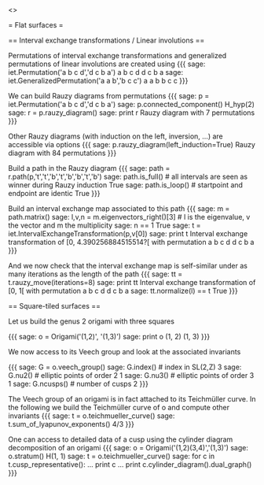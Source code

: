 <<TableOfContents>>

= Flat surfaces =

== Interval exchange transformations / Linear involutions ==

Permutations of interval exchange transformations and generalized permutations of linear involutions are created using
{{{
sage: iet.Permutation('a b c d','d c b a')
a b c d
d c b a
sage: iet.GeneralizedPermutation('a a b','b c c')
a a b
b c c
}}}

We can build Rauzy diagrams from permutations
{{{
sage: p = iet.Permutation('a b c d','d c b a')
sage: p.connected_component()
H_hyp(2)
sage: r = p.rauzy_diagram()
sage: print r
Rauzy diagram with 7 permutations
}}}

Other Rauzy diagrams (with induction on the left, inversion, ...) are accessible via options
{{{
sage: p.rauzy_diagram(left_induction=True)
Rauzy diagram with 84 permutations
}}}

Build a path in the Rauzy diagram
{{{
sage: path = r.path(p,'t','t','b','t','b','b','t','b')
sage: path.is_full()   # all intervals are seen as winner during Rauzy induction
True
sage: path.is_loop()   # startpoint and endpoint are identic
True
}}}

Build an interval exchange map associated to this path
{{{
sage: m = path.matrix()
sage: l,v,n = m.eigenvectors_right()[3] # l is the eigenvalue, v the vector and m the multiplicity
sage: n == 1
True
sage: t = iet.IntervalExchangeTransformation(p,v[0])
sage: print t
Interval exchange transformation of [0, 4.390256884515514?[ with permutation
a b c d
d c b a
}}}

And we now check that the interval exchange map is self-similar under as many iterations as the length of the path
{{{
sage: tt = t.rauzy_move(iterations=8)
sage: print tt
Interval exchange transformation of [0, 1[ with permutation
a b c d
d c b a
sage: tt.normalize(l) == t
True
}}}

== Square-tiled surfaces ==

Let us build the genus 2 origami with three squares

{{{
sage: o = Origami('(1,2)', '(1,3)')
sage: print o
(1, 2)
(1, 3)
}}}

We now access to its Veech group and look at the associated invariants

{{{
sage: G = o.veech_group()
sage: G.index()   # index in SL(2,Z)
3
sage: G.nu2()     # elliptic points of order 2
1
sage: G.nu3()     # elliptic points of order 3
1
sage: G.ncusps()  # number of cusps
2
}}}

The Veech group of an origami is in fact attached to its Teichmüller curve. In the following we build the Teichmüller curve of o and compute other invariants
{{{
sage: t = o.teichmueller_curve()
sage: t.sum_of_lyapunov_exponents()
4/3
}}}

One can access to detailed data of a cusp using the cylinder diagram decomposition of an origami
{{{
sage: o = Origami('(1,2)(3,4)','(1,3)')
sage: o.stratum()
H(1, 1)
sage: t = o.teichmueller_curve()
sage: for c in t.cusp_representative():
...     print c
...     print c.cylinder_diagram().dual_graph()
}}}

